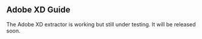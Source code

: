 ## Adobe XD Guide

<div class="aside extra-pop">The Adobe XD extractor is working but still under testing. It will be released soon.</div>